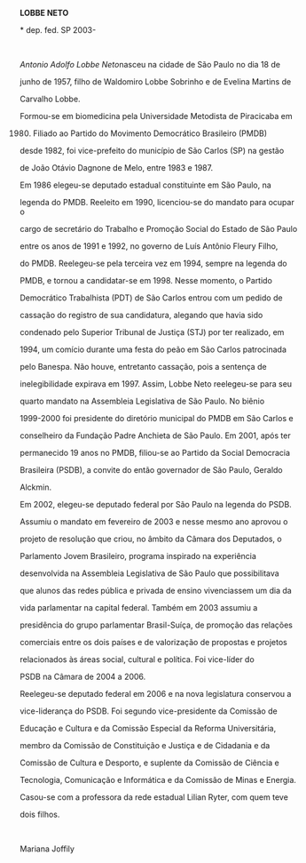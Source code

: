 **LOBBE NETO**



\* dep. fed. SP 2003-



 



*Antonio Adolfo Lobbe Neto*nasceu na cidade de São Paulo no dia 18 de

junho de 1957, filho de Waldomiro Lobbe Sobrinho e de Evelina Martins de

Carvalho Lobbe.



Formou-se em biomedicina pela Universidade Metodista de Piracicaba em

1980. Filiado ao Partido do Movimento Democrático Brasileiro (PMDB)

desde 1982, foi vice-prefeito do município de São Carlos (SP) na gestão

de João Otávio Dagnone de Melo, entre 1983 e 1987.



Em 1986 elegeu-se deputado estadual constituinte em São Paulo, na

legenda do PMDB. Reeleito em 1990, licenciou-se do mandato para ocupar o

cargo de secretário do Trabalho e Promoção Social do Estado de São Paulo

entre os anos de 1991 e 1992, no governo de Luís Antônio Fleury Filho,

do PMDB. Reelegeu-se pela terceira vez em 1994, sempre na legenda do

PMDB, e tornou a candidatar-se em 1998. Nesse momento, o Partido

Democrático Trabalhista (PDT) de São Carlos entrou com um pedido de

cassação do registro de sua candidatura, alegando que havia sido

condenado pelo Superior Tribunal de Justiça (STJ) por ter realizado, em

1994, um comício durante uma festa do peão em São Carlos patrocinada

pelo Banespa. Não houve, entretanto cassação, pois a sentença de

inelegibilidade expirava em 1997. Assim, Lobbe Neto reelegeu-se para seu

quarto mandato na Assembleia Legislativa de São Paulo. No biênio

1999-2000 foi presidente do diretório municipal do PMDB em São Carlos e

conselheiro da Fundação Padre Anchieta de São Paulo. Em 2001, após ter

permanecido 19 anos no PMDB, filiou-se ao Partido da Social Democracia

Brasileira (PSDB), a convite do então governador de São Paulo, Geraldo

Alckmin.



Em 2002, elegeu-se deputado federal por São Paulo na legenda do PSDB.

Assumiu o mandato em fevereiro de 2003 e nesse mesmo ano aprovou o

projeto de resolução que criou, no âmbito da Câmara dos Deputados, o

Parlamento Jovem Brasileiro, programa inspirado na experiência

desenvolvida na Assembleia Legislativa de São Paulo que possibilitava

que alunos das redes pública e privada de ensino vivenciassem um dia da

vida parlamentar na capital federal. Também em 2003 assumiu a

presidência do grupo parlamentar Brasil-Suíça, de promoção das relações

comerciais entre os dois países e de valorização de propostas e projetos

relacionados às áreas social, cultural e política. Foi vice-líder do

PSDB na Câmara de 2004 a 2006.



Reelegeu-se deputado federal em 2006 e na nova legislatura conservou a

vice-liderança do PSDB. Foi segundo vice-presidente da Comissão de

Educação e Cultura e da Comissão Especial da Reforma Universitária,

membro da Comissão de Constituição e Justiça e de Cidadania e da

Comissão de Cultura e Desporto, e suplente da Comissão de Ciência e

Tecnologia, Comunicação e Informática e da Comissão de Minas e Energia.



Casou-se com a professora da rede estadual Lilian Ryter, com quem teve

dois filhos.



 



Mariana Joffily



